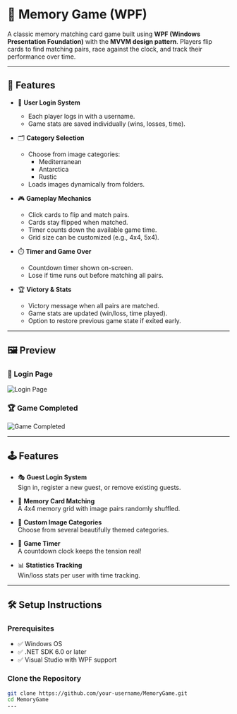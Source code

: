 # 🧠 Memory Game (WPF)

A classic memory matching card game built using **WPF (Windows Presentation Foundation)** with the **MVVM design pattern**. Players flip cards to find matching pairs, race against the clock, and track their performance over time.

---

## 🚀 Features

- 🔐 **User Login System**
  - Each player logs in with a username.
  - Game stats are saved individually (wins, losses, time).

- 🗂️ **Category Selection**
  - Choose from image categories:
    - Mediterranean
    - Antarctica
    - Rustic
  - Loads images dynamically from folders.

- 🎮 **Gameplay Mechanics**
  - Click cards to flip and match pairs.
  - Cards stay flipped when matched.
  - Timer counts down the available game time.
  - Grid size can be customized (e.g., 4x4, 5x4).

- ⏱️ **Timer and Game Over**
  - Countdown timer shown on-screen.
  - Lose if time runs out before matching all pairs.

- 🏆 **Victory & Stats**
  - Victory message when all pairs are matched.
  - Game stats are updated (win/loss, time played).
  - Option to restore previous game state if exited early.

---

## 🖼️ Preview

### 🔐 Login Page

![Login Page](data:image/png;base64,iVBORw0KGgoAAAANSUhEUgAABsYAAAMjCAYAAAD3MdREAAAgAElEQVR...)

### 🏆 Game Completed

![Game Completed](data:image/png;base64,iVBORw0KGgoAAAANSUhEUgAAAoAAAAKwCAYAAADwM57xAAAgAElEQVR...)

---

## 🕹️ Features

- 🎭 **Guest Login System**  
  Sign in, register a new guest, or remove existing guests.

- 🧩 **Memory Card Matching**  
  A 4x4 memory grid with image pairs randomly shuffled.

- 🧠 **Custom Image Categories**  
  Choose from several beautifully themed categories.

- 🏁 **Game Timer**  
  A countdown clock keeps the tension real!

- 📊 **Statistics Tracking**  
  Win/loss stats per user with time tracking.

---

## 🛠️ Setup Instructions

### Prerequisites

- ✅ Windows OS
- ✅ .NET SDK 6.0 or later
- ✅ Visual Studio with WPF support

### Clone the Repository

```bash
git clone https://github.com/your-username/MemoryGame.git
cd MemoryGame
---
